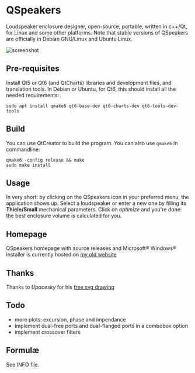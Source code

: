 # QSpeakers
Loudspeaker enclosure designer, open-source, portable, written in c++/Qt, for Linux and some other platforms.
Note that stable versions of QSpeakers are officially in Debian GNU/Linux and Ubuntu Linux.

![screenshot](http://brouits.free.fr/qspeakers/qspeakers.png "QSpeakers Main Window")

## Pre-requisites
Install Qt5 or Qt6 (and QtCharts) libraries and development files, and translation tools.
In Debian or Ubuntu, for Qt6, this should install all the needed requirements:
```
sudo apt install qmake6 qt6-base-dev qt6-charts-dev qt6-tools-dev-tools
```

## Build
You can use QtCreator to build the program. You can also use `qmake6` in commandline:
```
qmake6 -config release && make
sudo make install
```

## Usage
In very short: by clicking on the QSpeakers icon in your preferred menu, the application shows up. Select a loudspeaker or enter a new one by filling its **Thiele/Small** mechanical parameters. Click on *optimize* and you're done: the best enclosure volume is calculated for you.

## Homepage
QSpeakers homepage with source releases and Microsoft® Windows® installer is currently hosted on [my old website](http://brouits.free.fr/qspeakers/)

## Thanks
Thanks to *Upacesky* for his [free svg drawing](https://openclipart.org/detail/202508/studio-monitoring-loudspeaker)

## Todo
- more plots: excursion, phase and impendance
- implement dual-free ports and dual-flanged ports in a combobox option
- implement crossover filters

## Formulæ
See INFO file.
